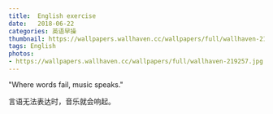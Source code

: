 ```yaml
---
title:  English exercise
date:   2018-06-22
categories: 英语早操
thumbnail: https://wallpapers.wallhaven.cc/wallpapers/full/wallhaven-219257.jpg
tags: English
photos:
- https://wallpapers.wallhaven.cc/wallpapers/full/wallhaven-219257.jpg
---
```


"Where words fail, music speaks."
<p>言语无法表达时，音乐就会响起。</p>
